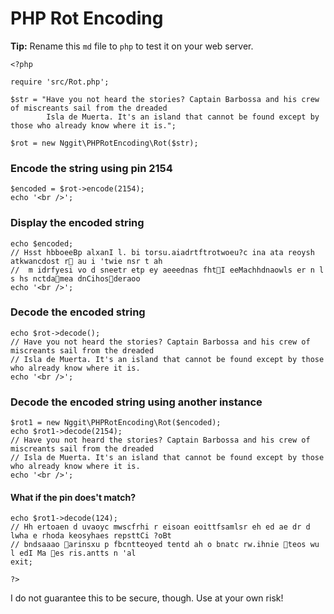 <!-- <?php /* -->
# PHP Rot Encoding
**Tip:** Rename this `md` file to `php` to test it on your web server.
<!-- */ ?> -->

    <?php

    require 'src/Rot.php';

    $str = "Have you not heard the stories? Captain Barbossa and his crew of miscreants sail from the dreaded
            Isla de Muerta. It's an island that cannot be found except by those who already know where it is.";

    $rot = new Nggit\PHPRotEncoding\Rot($str);

### Encode the string using pin 2154
    $encoded = $rot->encode(2154);
    echo '<br />';

### Display the encoded string
    echo $encoded;
    // Hsst hbboeeBp alxanI l. bi torsu.aiadrtftrotwoeu?c ina ata reoysh atkwancdost r au i 'twie nsr t ah
    //  m idrfyesi vo d sneetr etp ey aeeednas fhtI eeMachhdnaowls er n l s hs nctdamea dnCihosderaoo
    echo '<br />';

### Decode the encoded string
    echo $rot->decode();
    // Have you not heard the stories? Captain Barbossa and his crew of miscreants sail from the dreaded
    // Isla de Muerta. It's an island that cannot be found except by those who already know where it is.
    echo '<br />';

### Decode the encoded string using another instance
    $rot1 = new Nggit\PHPRotEncoding\Rot($encoded);
    echo $rot1->decode(2154);
    // Have you not heard the stories? Captain Barbossa and his crew of miscreants sail from the dreaded
    // Isla de Muerta. It's an island that cannot be found except by those who already know where it is.
    echo '<br />';

#### What if the pin does't match?
    echo $rot1->decode(124);
    // Hh ertoaen d uvaoyc mwscfrhi r eisoan eoittfsamlsr eh ed ae dr d lwha e rhoda keosyhaes repsttCi ?oBt
    // bndsaaao arinsxu p fbcntteoyed tentd ah o bnatc rw.ihnie teos wu l edI Ma es ris.antts n 'al
    exit;

    ?>

I do not guarantee this to be secure, though. Use at your own risk!
